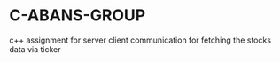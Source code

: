 # C-ABANS-GROUP
c++  assignment for server client communication for fetching the stocks data via ticker 
